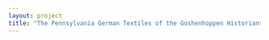 ```yaml
--- 
layout: project 
title: "The Pennsylvania German Textiles of the Goshenhoppen Historians, the Mennonite Heritage Center and the Schwenkfelder Library & Heritage Center" 
---
```



